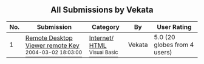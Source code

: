 ﻿<div align="center">

## All Submissions by Vekata

</div>

No.  | Submission | Category | By   | User Rating
---- | ---------- | -------- | ---- | -----------
1 | [Remote Desktop Viewer remote Key<br /><sup>2004-03-02 18:03:00</sup>](https://github.com/Planet-Source-Code/vekata-remote-desktop-viewer-remote-key__1-52104) | [Internet/ HTML<br /><sup>Visual Basic</sup>](../ByCategory/internet-html__1-34.md) | Vekata | 5.0 (20 globes from 4 users)

